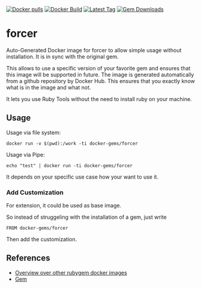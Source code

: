 [![Docker pulls](https://img.shields.io/docker/pulls/rubygem/forcer.svg)](https://hub.docker.com/r/rubygem/forcer/)
[![Docker Build](https://img.shields.io/docker/automated/rubygem/forcer.svg)](https://hub.docker.com/r/rubygem/forcer/)
[![Latest Tag](https://img.shields.io/github/tag/docker-rubygem/forcer.svg)](https://hub.docker.com/r/rubygem/forcer/)
[![Gem Downloads](https://img.shields.io/gem/dt/forcer.svg)](https://rubygems.org/gems/forcer/)
# forcer

Auto-Generated Docker image for forcer to allow simple usage without installation.
It is in sync with the original gem.

This allows to use a specific version of your favorite gem and ensures that this image will be supported in future.
The image is generated automatically from a github repository by Docker Hub.
This ensures that you exactly know what is in the image and what not.

It lets you use Ruby Tools without the need to install ruby on your machine.

## Usage

Usage via file system:

`docker run -v $(pwd):/work -ti docker-gems/forcer`

Usage via Pipe:

`echo "test" | docker run -ti docker-gems/forcer`

It depends on your specific use case how your want to use it.

### Add Customization

For extension, it could be used as base image.

So instead of struggeling with the installation of a gem, just write

`FROM docker-gems/forcer`

Then add the customization.

## References

 - [Overview over other rubygem docker images](https://github.com/thinkbot/docker-rubygem)
 - [Gem](https://rubygems.org/gems/forcer/)
